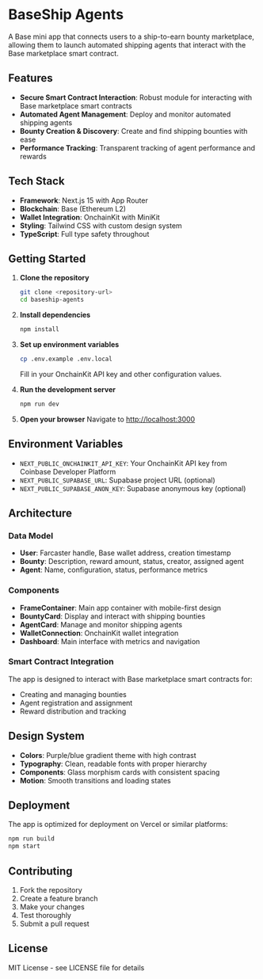 # BaseShip Agents

A Base mini app that connects users to a ship-to-earn bounty marketplace, allowing them to launch automated shipping agents that interact with the Base marketplace smart contract.

## Features

- **Secure Smart Contract Interaction**: Robust module for interacting with Base marketplace smart contracts
- **Automated Agent Management**: Deploy and monitor automated shipping agents
- **Bounty Creation & Discovery**: Create and find shipping bounties with ease
- **Performance Tracking**: Transparent tracking of agent performance and rewards

## Tech Stack

- **Framework**: Next.js 15 with App Router
- **Blockchain**: Base (Ethereum L2)
- **Wallet Integration**: OnchainKit with MiniKit
- **Styling**: Tailwind CSS with custom design system
- **TypeScript**: Full type safety throughout

## Getting Started

1. **Clone the repository**
   ```bash
   git clone <repository-url>
   cd baseship-agents
   ```

2. **Install dependencies**
   ```bash
   npm install
   ```

3. **Set up environment variables**
   ```bash
   cp .env.example .env.local
   ```
   
   Fill in your OnchainKit API key and other configuration values.

4. **Run the development server**
   ```bash
   npm run dev
   ```

5. **Open your browser**
   Navigate to [http://localhost:3000](http://localhost:3000)

## Environment Variables

- `NEXT_PUBLIC_ONCHAINKIT_API_KEY`: Your OnchainKit API key from Coinbase Developer Platform
- `NEXT_PUBLIC_SUPABASE_URL`: Supabase project URL (optional)
- `NEXT_PUBLIC_SUPABASE_ANON_KEY`: Supabase anonymous key (optional)

## Architecture

### Data Model

- **User**: Farcaster handle, Base wallet address, creation timestamp
- **Bounty**: Description, reward amount, status, creator, assigned agent
- **Agent**: Name, configuration, status, performance metrics

### Components

- **FrameContainer**: Main app container with mobile-first design
- **BountyCard**: Display and interact with shipping bounties
- **AgentCard**: Manage and monitor shipping agents
- **WalletConnection**: OnchainKit wallet integration
- **Dashboard**: Main interface with metrics and navigation

### Smart Contract Integration

The app is designed to interact with Base marketplace smart contracts for:
- Creating and managing bounties
- Agent registration and assignment
- Reward distribution and tracking

## Design System

- **Colors**: Purple/blue gradient theme with high contrast
- **Typography**: Clean, readable fonts with proper hierarchy
- **Components**: Glass morphism cards with consistent spacing
- **Motion**: Smooth transitions and loading states

## Deployment

The app is optimized for deployment on Vercel or similar platforms:

```bash
npm run build
npm start
```

## Contributing

1. Fork the repository
2. Create a feature branch
3. Make your changes
4. Test thoroughly
5. Submit a pull request

## License

MIT License - see LICENSE file for details

